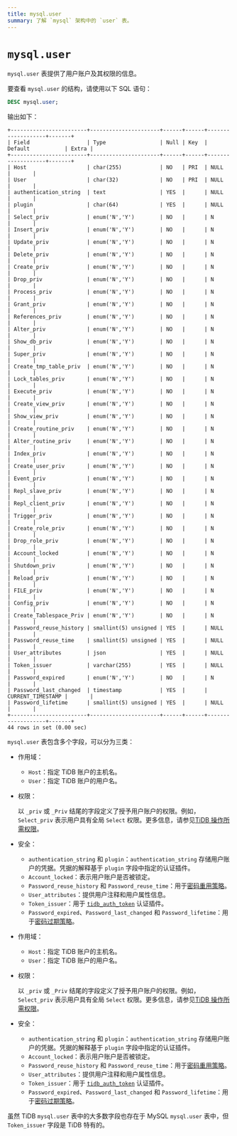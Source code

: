 ```yaml
---
title: mysql.user
summary: 了解 `mysql` 架构中的 `user` 表。
---
```


# `mysql.user`

`mysql.user` 表提供了用户账户及其权限的信息。

要查看 `mysql.user` 的结构，请使用以下 SQL 语句：

```sql
DESC mysql.user;
```

输出如下：

```
+------------------------+----------------------+------+------+-------------------+-------+
| Field                  | Type                 | Null | Key  | Default           | Extra |
+------------------------+----------------------+------+------+-------------------+-------+
| Host                   | char(255)            | NO   | PRI  | NULL              |       |
| User                   | char(32)             | NO   | PRI  | NULL              |       |
| authentication_string  | text                 | YES  |      | NULL              |       |
| plugin                 | char(64)             | YES  |      | NULL              |       |
| Select_priv            | enum('N','Y')        | NO   |      | N                 |       |
| Insert_priv            | enum('N','Y')        | NO   |      | N                 |       |
| Update_priv            | enum('N','Y')        | NO   |      | N                 |       |
| Delete_priv            | enum('N','Y')        | NO   |      | N                 |       |
| Create_priv            | enum('N','Y')        | NO   |      | N                 |       |
| Drop_priv              | enum('N','Y')        | NO   |      | N                 |       |
| Process_priv           | enum('N','Y')        | NO   |      | N                 |       |
| Grant_priv             | enum('N','Y')        | NO   |      | N                 |       |
| References_priv        | enum('N','Y')        | NO   |      | N                 |       |
| Alter_priv             | enum('N','Y')        | NO   |      | N                 |       |
| Show_db_priv           | enum('N','Y')        | NO   |      | N                 |       |
| Super_priv             | enum('N','Y')        | NO   |      | N                 |       |
| Create_tmp_table_priv  | enum('N','Y')        | NO   |      | N                 |       |
| Lock_tables_priv       | enum('N','Y')        | NO   |      | N                 |       |
| Execute_priv           | enum('N','Y')        | NO   |      | N                 |       |
| Create_view_priv       | enum('N','Y')        | NO   |      | N                 |       |
| Show_view_priv         | enum('N','Y')        | NO   |      | N                 |       |
| Create_routine_priv    | enum('N','Y')        | NO   |      | N                 |       |
| Alter_routine_priv     | enum('N','Y')        | NO   |      | N                 |       |
| Index_priv             | enum('N','Y')        | NO   |      | N                 |       |
| Create_user_priv       | enum('N','Y')        | NO   |      | N                 |       |
| Event_priv             | enum('N','Y')        | NO   |      | N                 |       |
| Repl_slave_priv        | enum('N','Y')        | NO   |      | N                 |       |
| Repl_client_priv       | enum('N','Y')        | NO   |      | N                 |       |
| Trigger_priv           | enum('N','Y')        | NO   |      | N                 |       |
| Create_role_priv       | enum('N','Y')        | NO   |      | N                 |       |
| Drop_role_priv         | enum('N','Y')        | NO   |      | N                 |       |
| Account_locked         | enum('N','Y')        | NO   |      | N                 |       |
| Shutdown_priv          | enum('N','Y')        | NO   |      | N                 |       |
| Reload_priv            | enum('N','Y')        | NO   |      | N                 |       |
| FILE_priv              | enum('N','Y')        | NO   |      | N                 |       |
| Config_priv            | enum('N','Y')        | NO   |      | N                 |       |
| Create_Tablespace_Priv | enum('N','Y')        | NO   |      | N                 |       |
| Password_reuse_history | smallint(5) unsigned | YES  |      | NULL              |       |
| Password_reuse_time    | smallint(5) unsigned | YES  |      | NULL              |       |
| User_attributes        | json                 | YES  |      | NULL              |       |
| Token_issuer           | varchar(255)         | YES  |      | NULL              |       |
| Password_expired       | enum('N','Y')        | NO   |      | N                 |       |
| Password_last_changed  | timestamp            | YES  |      | CURRENT_TIMESTAMP |       |
| Password_lifetime      | smallint(5) unsigned | YES  |      | NULL              |       |
+------------------------+----------------------+------+------+-------------------+-------+
44 rows in set (0.00 sec)
```

`mysql.user` 表包含多个字段，可以分为三类：

<CustomContent platform="tidb">

* 作用域：
    * `Host`：指定 TiDB 账户的主机名。
    * `User`：指定 TiDB 账户的用户名。
* 权限：

    以 `_priv` 或 `_Priv` 结尾的字段定义了授予用户账户的权限。例如，`Select_priv` 表示用户具有全局 `Select` 权限。更多信息，请参见[TiDB 操作所需权限](/privilege-management.md#privileges-required-for-tidb-operations)。

* 安全：
    * `authentication_string` 和 `plugin`：`authentication_string` 存储用户账户的凭据。凭据的解释基于 `plugin` 字段中指定的认证插件。
    * `Account_locked`：表示用户账户是否被锁定。
    * `Password_reuse_history` 和 `Password_reuse_time`：用于[密码重用策略](/password-management.md#password-reuse-policy)。
    * `User_attributes`：提供用户注释和用户属性信息。
    * `Token_issuer`：用于 [`tidb_auth_token`](/security-compatibility-with-mysql.md#tidb_auth_token) 认证插件。
    * `Password_expired`、`Password_last_changed` 和 `Password_lifetime`：用于[密码过期策略](/password-management.md#password-expiration-policy)。

</CustomContent>

<CustomContent platform="tidb-cloud">

* 作用域：
    * `Host`：指定 TiDB 账户的主机名。
    * `User`：指定 TiDB 账户的用户名。
* 权限：

    以 `_priv` 或 `_Priv` 结尾的字段定义了授予用户账户的权限。例如，`Select_priv` 表示用户具有全局 `Select` 权限。更多信息，请参见[TiDB 操作所需权限](https://docs.pingcap.com/tidb/stable/privilege-management#privileges-required-for-tidb-operations)。

* 安全：
    * `authentication_string` 和 `plugin`：`authentication_string` 存储用户账户的凭据。凭据的解释基于 `plugin` 字段中指定的认证插件。
    * `Account_locked`：表示用户账户是否被锁定。
    * `Password_reuse_history` 和 `Password_reuse_time`：用于[密码重用策略](https://docs.pingcap.com/tidb/stable/password-management#password-reuse-policy)。
    * `User_attributes`：提供用户注释和用户属性信息。
    * `Token_issuer`：用于 [`tidb_auth_token`](https://docs.pingcap.com/tidb/stable/security-compatibility-with-mysql#tidb_auth_token) 认证插件。
    * `Password_expired`、`Password_last_changed` 和 `Password_lifetime`：用于[密码过期策略](https://docs.pingcap.com/tidb/stable/password-management#password-expiration-policy)。

</CustomContent>

虽然 TiDB `mysql.user` 表中的大多数字段也存在于 MySQL `mysql.user` 表中，但 `Token_issuer` 字段是 TiDB 特有的。
